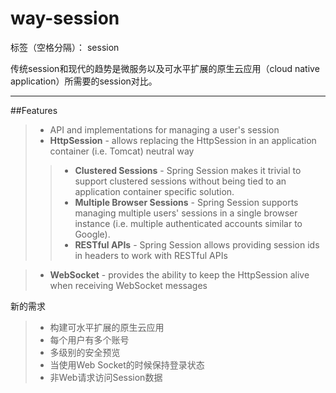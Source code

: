 # way-session

标签（空格分隔）： session

传统session和现代的趋势是微服务以及可水平扩展的原生云应用（cloud native application）所需要的session对比。

---

##Features

> * API and implementations for managing a user's session
> * **HttpSession** - allows replacing the HttpSession in an application container (i.e. Tomcat) neutral way
>> * **Clustered Sessions** - Spring Session makes it trivial to support clustered sessions without being tied to an application container specific solution.
>> * **Multiple Browser Sessions** - Spring Session supports managing multiple users' sessions in a single browser instance (i.e. multiple authenticated accounts similar to Google).
>> * **RESTful APIs** - Spring Session allows providing session ids in headers to work with RESTful APIs

> * **WebSocket** - provides the ability to keep the HttpSession alive when receiving WebSocket messages

新的需求

> * 构建可水平扩展的原生云应用
> * 每个用户有多个账号
> * 多级别的安全预览
> * 当使用Web Socket的时候保持登录状态
> * 非Web请求访问Session数据
